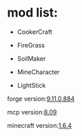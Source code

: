 mod list:
================
* CookerCraft

* FireGrass

* SoilMaker

* MineCharacter

* LightStick

forge version:[9.11.0.884](http://adf.ly/673885/http://files.minecraftforge.net/minecraftforge/minecraftforge-universal-1.6.4-9.11.0.884.jar)

mcp version:[8.09](http://mcp.ocean-labs.de/download.php?view.1)

minecraft version:[1.6.4](www.minecraft.net)
